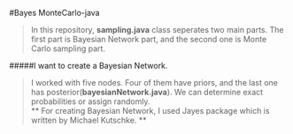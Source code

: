 #Bayes MonteCarlo-java

>In this repository, **sampling.java** class seperates two main parts.  The first part is Bayesian Network part, and the second one is Monte Carlo sampling part.   

#####I want to create a Bayesian Network.
>I worked with five nodes.  Four of them have priors, and the last one has posterior(**bayesianNetwork.java**).  We can determine exact probabilities or assign randomly.  
** For creating Bayesian Network, I used Jayes package which is written by Michael Kutschke.  **



